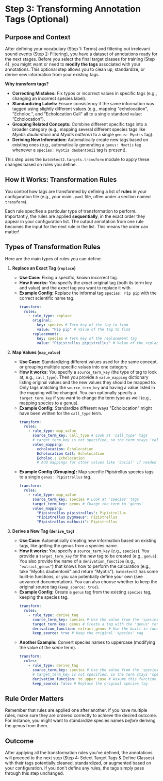 # Step 3: Transforming Annotation Tags (Optional)

## Purpose and Context

After defining your vocabulary (Step 1: Terms) and filtering out irrelevant sound events (Step 2: Filtering), you have a dataset of annotations ready for the next stages.
Before you select the final target classes for training (Step 4), you might want or need to **modify the tags** associated with your annotations.
This optional step allows you to clean up, standardize, or derive new information from your existing tags.

**Why transform tags?**

- **Correcting Mistakes:** Fix typos or incorrect values in specific tags (e.g., changing an incorrect species label).
- **Standardizing Labels:** Ensure consistency if the same information was tagged using slightly different values (e.g., mapping "echolocation", "Echoloc.", and "Echolocation Call" all to a single standard value: "Echolocation").
- **Grouping Related Concepts:** Combine different specific tags into a broader category (e.g., mapping several different species tags like _Myotis daubentonii_ and _Myotis nattereri_ to a single `genus: Myotis` tag).
- **Deriving New Information:** Automatically create new tags based on existing ones (e.g., automatically generating a `genus: Myotis` tag whenever a `species: Myotis daubentonii` tag is present).

This step uses the `batdetect2.targets.transform` module to apply these changes based on rules you define.

## How it Works: Transformation Rules

You control how tags are transformed by defining a list of **rules** in your configuration file (e.g., your main `.yaml` file, often under a section named `transform`).

Each rule specifies a particular type of transformation to perform.
Importantly, the rules are applied **sequentially**, in the exact order they appear in your configuration list.
The output annotation from one rule becomes the input for the next rule in the list.
This means the order can matter!

## Types of Transformation Rules

Here are the main types of rules you can define:

1.  **Replace an Exact Tag (`replace`)**

    - **Use Case:** Fixing a specific, known incorrect tag.
    - **How it works:** You specify the _exact_ original tag (both its term key and value) and the _exact_ tag you want to replace it with.
    - **Example Config:** Replace the informal tag `species: Pip pip` with the correct scientific name tag.
      ```yaml
      transform:
        rules:
          - rule_type: replace
            original:
              key: species # Term key of the tag to find
              value: "Pip pip" # Value of the tag to find
            replacement:
              key: species # Term key of the replacement tag
              value: "Pipistrellus pipistrellus" # Value of the replacement tag
      ```

2.  **Map Values (`map_value`)**

    - **Use Case:** Standardizing different values used for the same concept, or grouping multiple specific values into one category.
    - **How it works:** You specify a `source_term_key` (the type of tag to look at, e.g., `call_type`).
      Then you provide a `value_mapping` dictionary listing original values and the new values they should be mapped to.
      Only tags matching the `source_term_key` and having a value listed in the mapping will be changed.
      You can optionally specify a `target_term_key` if you want to change the term type as well (e.g., mapping species to a genus).
    - **Example Config:** Standardize different ways "Echolocation" might have been written for the `call_type` term.
      ```yaml
      transform:
        rules:
          - rule_type: map_value
            source_term_key: call_type # Look at 'call_type' tags
            # target_term_key is not specified, so the term stays 'call_type'
            value_mapping:
              echolocation: Echolocation
              Echolocation Call: Echolocation
              Echoloc.: Echolocation
              # Add mappings for other values like 'Social' if needed
      ```
    - **Example Config (Grouping):** Map specific Pipistrellus species tags to a single `genus: Pipistrellus` tag.
      ```yaml
      transform:
        rules:
          - rule_type: map_value
            source_term_key: species # Look at 'species' tags
            target_term_key: genus # Change the term to 'genus'
            value_mapping:
              "Pipistrellus pipistrellus": Pipistrellus
              "Pipistrellus pygmaeus": Pipistrellus
              "Pipistrellus nathusii": Pipistrellus
      ```

3.  **Derive a New Tag (`derive_tag`)**
    - **Use Case:** Automatically creating new information based on existing tags, like getting the genus from a species name.
    - **How it works:** You specify a `source_term_key` (e.g., `species`).
      You provide a `target_term_key` for the new tag to be created (e.g., `genus`).
      You also provide the name of a `derivation_function` (e.g., `"extract_genus"`) that knows how to perform the calculation (e.g., take "Myotis daubentonii" and return "Myotis").
      `batdetect2` has some built-in functions, or you can potentially define your own (see advanced documentation).
      You can also choose whether to keep the original source tag (`keep_source: true`).
    - **Example Config:** Create a `genus` tag from the existing `species` tag, keeping the species tag.
      ```yaml
      transform:
        rules:
          - rule_type: derive_tag
            source_term_key: species # Use the value from the 'species' tag
            target_term_key: genus # Create a tag with the 'genus' term
            derivation_function: extract_genus # Use the built-in function for this
            keep_source: true # Keep the original 'species' tag
      ```
    - **Another Example:** Convert species names to uppercase (modifying the value of the _same_ term).
      ```yaml
      transform:
        rules:
          - rule_type: derive_tag
            source_term_key: species # Use the value from the 'species' tag
            # target_term_key is not specified, so the term stays 'species'
            derivation_function: to_upper_case # Assume this function exists
            keep_source: false # Replace the original species tag
      ```

## Rule Order Matters

Remember that rules are applied one after another.
If you have multiple rules, make sure they are ordered correctly to achieve the desired outcome.
For instance, you might want to standardize species names _before_ deriving the genus from them.

## Outcome

After applying all the transformation rules you've defined, the annotations will proceed to the next step (Step 4: Select Target Tags & Define Classes) with their tags potentially cleaned, standardized, or augmented based on your configuration.
If you don't define any rules, the tags simply pass through this step unchanged.
